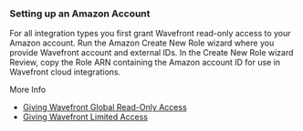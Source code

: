 ### Setting up an Amazon Account


For all integration types you first grant Wavefront read-only access to your Amazon account. Run the Amazon Create New Role wizard where you provide Wavefront account and external IDs. In the Create New Role wizard Review, copy the Role ARN containing the Amazon account ID for use in Wavefront cloud integrations.

More Info

* [Giving Wavefront Global Read-Only Access](https://docs.wavefront.com/integrations_aws_metrics.html#giving-wavefront-global-read-only-access)
* [Giving Wavefront Limited Access](https://docs.wavefront.com/integrations_aws_metrics.html#giving-wavefront-limited-access)
